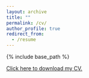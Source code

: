 ```yaml
---
layout: archive
title: ""
permalink: /cv/
author_profile: true
redirect_from:
  - /resume
---
```


{% include base_path %}

[Click here to download my CV.]()
